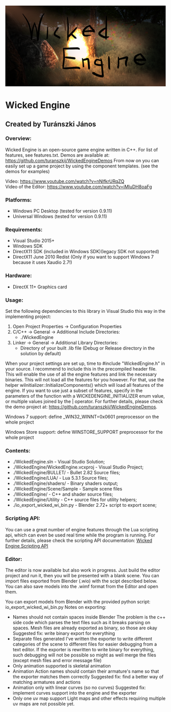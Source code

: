 ![Logo](WickedEngine/logo/logo.png)

# Wicked Engine
## Created by Turánszki János

### Overview:

Wicked Engine is an open-source game engine written in C++. For list of features, see features.txt.
Demos are available at: https://github.com/turanszkij/WickedEngineDemos
From now on you can easily set up a game project by using the component templates. (see the demos for examples)

Video: https://www.youtube.com/watch?v=nNlfkrURqZQ <br/>
Video of the Editor: https://www.youtube.com/watch?v=iMluDH8oaFg

### Platforms:
- Windows PC Desktop (tested for version 0.9.11)
- Universal Windows (tested for version 0.9.11)

### Requirements:

- Visual Studio 2015+
- Windows SDK
- DirectX11 SDK (included in Windows SDK)(legacy SDK not supported)
- DirectX11 June 2010 Redist (Only if you want to support Windows 7 because it uses Xaudio 2.7!)


### Hardware: 

- DirectX 11+ Graphics card


### Usage: 

Set the following dependencies to this library in Visual Studio this way in the implementing project:

1. Open Project Properties -> Configuration Properties
2. C/C++ -> General -> Additional Include Directories: 
	- ./WickedEngine
3. Linker -> General -> Additional Library Directories:
	- Directory of your built .lib file (Debug or Release directory in the solution by default)

When your project settings are set up, time to #include "WickedEngine.h" in your source. I recommend to include this
in the precompiled header file. This will enable the use of all the engine features and link the necessary binaries.
This will not load all the features for you however. For that, use the helper wiInitializer::InitializeComponents() which 
will load all features of the engine. If you want to use just a subset of features, specify in the parameters of the function
with a WICKEDENGINE_INITIALIZER enum value, or multiple values joined by the | operator.
For further details, please check the demo project at: https://github.com/turanszkij/WickedEngineDemos.

Windows 7 support: define _WIN32_WINNT=0x0601 preprocessor on the whole project

Windows Store support: define WINSTORE_SUPPORT preprocessor for the whole project


### Contents:

- ./WickedEngine.sln 					- Visual Studio Solution; 
- ./WickedEngine/WickedEngine.vcxproj		- Visual Studio Project; 
- ./WickedEngine/BULLET/					- Bullet 2.82 Source files; 
- ./WickedEngine/LUA/					- Lua 5.3.1 Source files; 
- ./WickedEngine/shaders/					- Binary shaders output; 
- ./WickedEngine/Scene/Sample					- Sample scene files
- ./WickedEngine/ 						- C++ and shader source files; 
- ./WickedEngine/Utility 					- C++ source files for utility helpers;
- ./io_export_wicked_wi_bin.py 			- Blender 2.72+ script to export scene; 

### Scripting API:

You can use a great number of engine features through the Lua scripting api, which can even be used real time while the program is running.
For further details, please check the scripting API documentation: [Wicked Engine Scripting API](ScriptingAPI-Documentation.md)


### Editor:

The editor is now available but also work in progress. Just build the editor project and run it, then you will be presented with a blank scene.
You can import files exported from Blender (.wio) with the scipt described below. You can also save models into the .wimf format from the Editor
and open them.

You can export models from Blender with the provided python script: io_export_wicked_wi_bin.py
Notes on exporting:
- Names should not contain spaces inside Blender
	The problem is the c++ side code which parses the text files such as it breaks parsing on spaces. 
	Mesh files are already exported as binary, so those are okay
	Suggested fix: write binary export for everything
- Separate files generated
	I've written the exporter to write different categories of the scene to different files for easier debugging
	from a text editor. If the exporter is rewritten to write binary for everything, such debugging will
	not be possible so might as well merge the files (except mesh files and error message file)
- Only animation supported is skeletal animation
- Animation Action names should contain their armature's name so that the exporter matches them correctly
	Suggested fix: find a better way of matching armatures and actions
- Animation only with linear curves (so no curves)
	Suggested fix: implement curves support into the engine and the exporter
- Only one uv map support
	Light maps and other effects requiring multiple uv maps are not possible yet.
	

